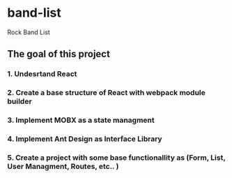 # band-list
Rock Band List
## The goal of this project
### 1. Undesrtand React
### 2. Create a base structure of React with webpack module builder
### 3. Implement MOBX as a state managment
### 4. Implement Ant Design as Interface Library
### 5. Create a project with some base functionallity as (Form, List, User Managment, Routes, etc.. )



